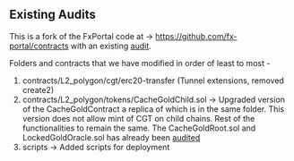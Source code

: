 ## Existing Audits
This is a fork of the FxPortal code at -> https://github.com/fx-portal/contracts with an existing [audit](https://github.com/fx-portal/contracts/blob/main/audits/Polygon_FX_Portal_Smart_Contract_Security_Audit_Halborn_v1_0.pdf). 

Folders and contracts that we have modified in order of least to most - 
1. contracts/L2_polygon/cgt/erc20-transfer (Tunnel extensions, removed create2)
2. contracts/L2_polygon/tokens/CacheGoldChild.sol -> Upgraded version of the CacheGoldContract a replica of which is in the same folder. This version does not allow mint of CGT on child chains. Rest of the functionalities to remain the same.
The CacheGoldRoot.sol and LockedGoldOracle.sol has already been [audited](https://github.com/cache-token/docs/blob/master/CACHE_Gold_Audit_Zerotrust.pdf)  
3. scripts -> Added scripts for deployment
